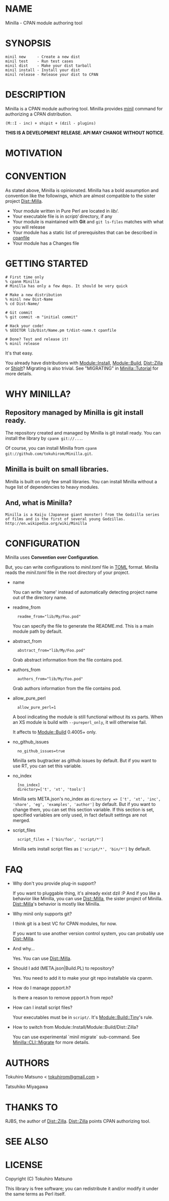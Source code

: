 # NAME

Minilla - CPAN module authoring tool

# SYNOPSIS

    minil new     - Create a new dist
    minil test    - Run test cases
    minil dist    - Make your dist tarball
    minil install - Install your dist
    minil release - Release your dist to CPAN

# DESCRIPTION

Minilla is a CPAN module authoring tool. Minilla provides [minil](http://search.cpan.org/perldoc?minil) command for authorizing a CPAN distribution.

    (M::I - inc) + shipit + (dzil - plugins)

__THIS IS A DEVELOPMENT RELEASE. API MAY CHANGE WITHOUT NOTICE__.

# MOTIVATION

# CONVENTION

As stated above, Minilla is opinionated. Minilla has a bold assumption and convention like the followings, which are almost compatible to the sister project [Dist::Milla](http://search.cpan.org/perldoc?Dist::Milla).

- Your module written in Pure Perl are located in _lib/_.
- Your executable file is in _script/_ directory, if any
- Your module is maintained with __Git__ and `git ls-files` matches with what you will release
- Your module has a static list of prerequisites that can be described in [cpanfile](http://search.cpan.org/perldoc?cpanfile)
- Your module has a Changes file

# GETTING STARTED

    # First time only
    % cpanm Minilla
    # Minilla has only a few deps. It should be very quick

    # Make a new distribution
    % minil new Dist-Name
    % cd Dist-Name/

    # Git commit
    % git commit -m "initial commit"

    # Hack your code!
    % $EDITOR lib/Dist/Name.pm t/dist-name.t cpanfile

    # Done? Test and release it!
    % minil release

It's that easy.

You already have distributions with [Module::Install](http://search.cpan.org/perldoc?Module::Install), [Module::Build](http://search.cpan.org/perldoc?Module::Build), [Dist::Zilla](http://search.cpan.org/perldoc?Dist::Zilla) or [ShipIt](http://search.cpan.org/perldoc?ShipIt)? Migrating is also trivial. See "MIGRATING" in [Minilla::Tutorial](http://search.cpan.org/perldoc?Minilla::Tutorial) for more details.

# WHY MINILLA?

## Repository managed by Minilla is git install ready.

The repository created and managed by Minilla is git install ready.
You can install the library by `cpanm git://...`.

Of course, you can install Minilla from `cpanm git://github.com/tokuhirom/Minilla.git`.

## Minilla is built on small libraries.

Minilla is built on only few small libraries. You can install Minilla without a huge list of dependencies to heavy modules.

## And, what is Minilla?

    Minilla is a Kaiju (Japanese giant monster) from the Godzilla series of films and is the first of several young Godzillas.
    http://en.wikipedia.org/wiki/Minilla

# CONFIGURATION

Minilla uses __Convention over Configuration__.

But, you can write configurations to _minil.toml_ file in [TOML](https://github.com/mojombo/toml) format. Minilla reads the _minil.toml_ file in the root directory of your project.

- name

    You can write 'name' instead of automatically detecting project name out of the directory name.

- readme\_from

        readme_from="lib/My/Foo.pod"

    You can specify the file to generate the README.md. This is a main module path by default.

- abstract\_from

        abstract_from="lib/My/Foo.pod"

    Grab abstract information from the file contains pod.

- authors\_from

        authors_from="lib/My/Foo.pod"

    Grab authors information from the file contains pod.

- allow\_pure\_perl

        allow_pure_perl=1

    A bool indicating the module is still functional without its xs parts.  When an XS module is build
    with `--pureperl_only`, it will otherwise fail.

    It affects to [Module::Build](http://search.cpan.org/perldoc?Module::Build) 0.4005+ only.

- no\_github\_issues

        no_github_issues=true

    Minilla sets bugtracker as github issues by default. But if you want to use RT, you can set this variable.

- no\_index

        [no_index]
        directory=['t', 'xt', 'tools']

    Minilla sets META.json's no\_index as `directory => ['t', 'xt', 'inc', 'share', 'eg', 'examples', 'author']`
    by default. But if you want to change them, you can set this section variable. If this section is set,
    specified variables are only used, in fact default settings are not merged.

- script\_files

        script_files = ['bin/foo', 'script/*']

    Minilla sets install script files as `['script/*', 'bin/*']` by default.

# FAQ

- Why don't you provide plug-in support?

    If you want to pluggable thing, it's already exist dzil :P
    And if you like a behavior like Minilla, you can use [Dist::Milla](http://search.cpan.org/perldoc?Dist::Milla), the sister project of Minilla.
    [Dist::Milla](http://search.cpan.org/perldoc?Dist::Milla)'s behavior is mostly like Minilla.

- Why minil only supports git?

    I think git is a best VC for CPAN modules, for now.

    If you want to use another version control system, you can probably use [Dist::Milla](http://search.cpan.org/perldoc?Dist::Milla).

- And why...

    Yes. You can use [Dist::Milla](http://search.cpan.org/perldoc?Dist::Milla).

- Should I add (META.json|Build.PL) to repository?

    Yes. You need to add it to make your git repo installable via cpanm.

- How do I manage ppport.h?

    Is there a reason to remove ppport.h from repo?

- How can I install script files?

    Your executables must be in `script/`. It's [Module::Build::Tiny](http://search.cpan.org/perldoc?Module::Build::Tiny)'s rule.

- How to switch from Module::Install/Module::Build/Dist::Zilla?

    You can use experimental \`minil migrate\` sub-command.
    See [Minilla::CLI::Migrate](http://search.cpan.org/perldoc?Minilla::CLI::Migrate) for more details.

# AUTHORS

Tokuhiro Matsuno < tokuhirom@gmail.com >

Tatsuhiko Miyagawa

# THANKS TO

RJBS, the author of [Dist::Zilla](http://search.cpan.org/perldoc?Dist::Zilla). [Dist::Zilla](http://search.cpan.org/perldoc?Dist::Zilla) points CPAN authorizing tool.

# SEE ALSO

# LICENSE

Copyright (C) Tokuhiro Matsuno

This library is free software; you can redistribute it and/or modify
it under the same terms as Perl itself.
